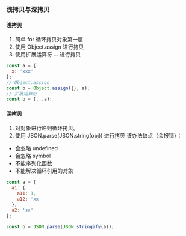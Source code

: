 ### 浅拷贝与深拷贝

#### 浅拷贝

1. 简单 for 循环拷贝对象第一层
2. 使用 Object.assign 进行拷贝
3. 使用扩展运算符 ... 进行拷贝

```js
const a = {
  x: 'xxx'
};
// Object.assign
const b = Object.assign({}, a);
// 扩展运算符
const b = {...a};
```

#### 深拷贝

1. 对对象进行递归循环拷贝。
2. 使用 JSON.parse(JSON.string(obj)) 进行拷贝
   该办法缺点（会报错）：

- 会忽略 undefined
- 会忽略 symbol
- 不能序列化函数
- 不能解决循环引用的对象

```js
const a = {
  a1: {
    a11: 1,
    a12: 'xx'
  },
  a2: 'ss'
};

const b = JSON.parse(JSON.stringify(a));
```


